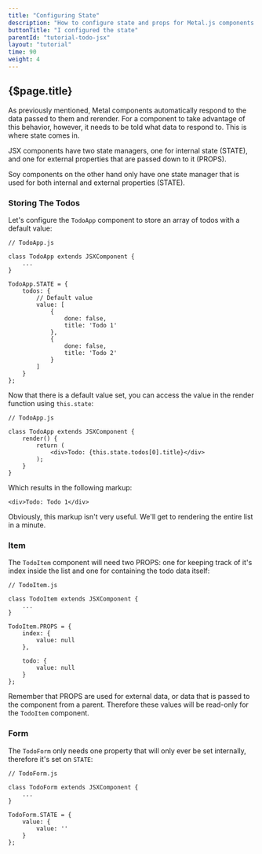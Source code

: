 ```yaml
---
title: "Configuring State"
description: "How to configure state and props for Metal.js components."
buttonTitle: "I configured the state"
parentId: "tutorial-todo-jsx"
layout: "tutorial"
time: 90
weight: 4
---
```


## {$page.title}

As previously mentioned, Metal components automatically respond to the data
passed to them and rerender. For a component to take advantage of this behavior, 
however, it needs to be told what data to respond to. This is where
state comes in.

JSX components have two state managers, one for internal state (STATE), and one
for external properties that are passed down to it (PROPS).

Soy components on the other hand only have one state manager that is used for
both internal and external properties (STATE).

### Storing The Todos

Let's configure the `TodoApp` component to store an array of todos with a
default value:

```text/javascript
// TodoApp.js

class TodoApp extends JSXComponent {
	...
}

TodoApp.STATE = {
	todos: {
		// Default value
		value: [
			{
				done: false,
				title: 'Todo 1'
			},
			{
				done: false,
				title: 'Todo 2'
			}
		]
	}
};
```

Now that there is a default value set, you can access the value in the render
function using `this.state`:

```text/javascript
// TodoApp.js

class TodoApp extends JSXComponent {
	render() {
		return (
			<div>Todo: {this.state.todos[0].title}</div>
		);
	}
}
```

Which results in the following markup:

```text/xml
<div>Todo: Todo 1</div>
```

Obviously, this markup isn't very useful. We'll get to rendering the entire list
in a minute.

### Item

The `TodoItem` component will need two PROPS: one for keeping track of it's
index inside the list and one for containing the todo data itself:

```text/jsx
// TodoItem.js

class TodoItem extends JSXComponent {
	...
}

TodoItem.PROPS = {
	index: {
		value: null
	},

	todo: {
		value: null
	}
};
```

Remember that PROPS are used for external data, or data that is passed to the
component from a parent. Therefore these values will be read-only for
the `TodoItem` component.

### Form

The `TodoForm` only needs one property that will only ever be set internally,
therefore it's set on `STATE`:

```text/jsx
// TodoForm.js

class TodoForm extends JSXComponent {
	...
}

TodoForm.STATE = {
	value: {
		value: ''
	}
};
```
